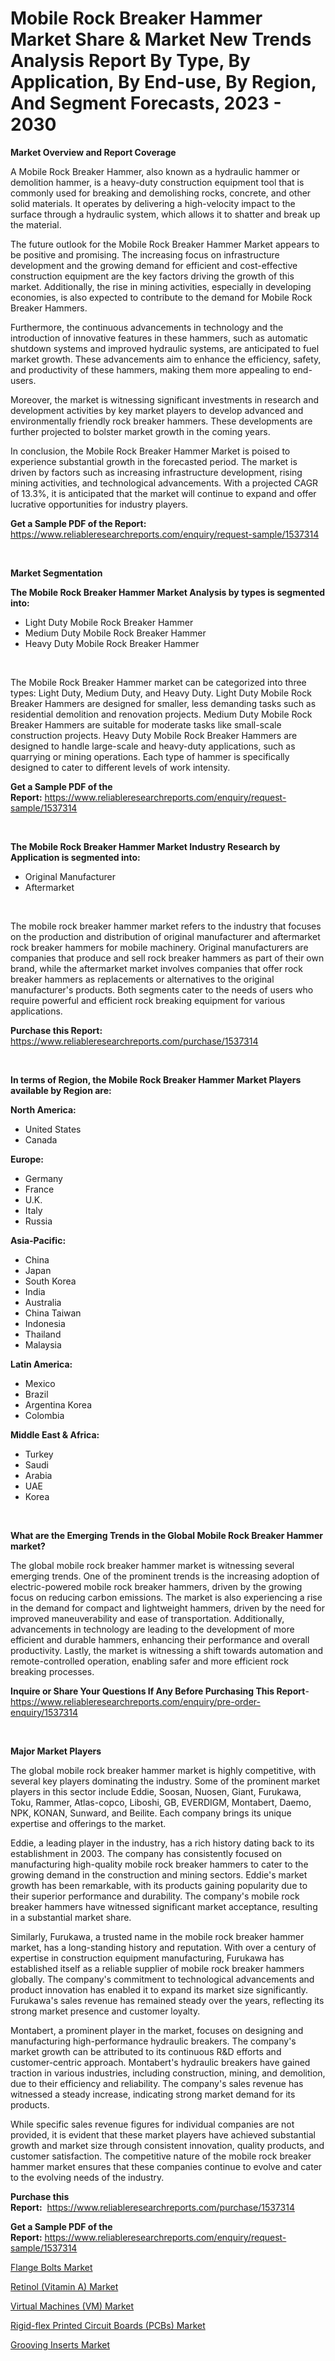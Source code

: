 <p><h1>Mobile Rock Breaker Hammer Market Share & Market New Trends Analysis Report By Type, By Application, By End-use, By Region, And Segment Forecasts, 2023 - 2030</h1></p><p><strong>Market Overview and Report Coverage</strong></p>
<p><p>A Mobile Rock Breaker Hammer, also known as a hydraulic hammer or demolition hammer, is a heavy-duty construction equipment tool that is commonly used for breaking and demolishing rocks, concrete, and other solid materials. It operates by delivering a high-velocity impact to the surface through a hydraulic system, which allows it to shatter and break up the material.</p><p>The future outlook for the Mobile Rock Breaker Hammer Market appears to be positive and promising. The increasing focus on infrastructure development and the growing demand for efficient and cost-effective construction equipment are the key factors driving the growth of this market. Additionally, the rise in mining activities, especially in developing economies, is also expected to contribute to the demand for Mobile Rock Breaker Hammers.</p><p>Furthermore, the continuous advancements in technology and the introduction of innovative features in these hammers, such as automatic shutdown systems and improved hydraulic systems, are anticipated to fuel market growth. These advancements aim to enhance the efficiency, safety, and productivity of these hammers, making them more appealing to end-users.</p><p>Moreover, the market is witnessing significant investments in research and development activities by key market players to develop advanced and environmentally friendly rock breaker hammers. These developments are further projected to bolster market growth in the coming years.</p><p>In conclusion, the Mobile Rock Breaker Hammer Market is poised to experience substantial growth in the forecasted period. The market is driven by factors such as increasing infrastructure development, rising mining activities, and technological advancements. With a projected CAGR of 13.3%, it is anticipated that the market will continue to expand and offer lucrative opportunities for industry players.</p></p>
<p><strong>Get a Sample PDF of the Report:</strong> <a href="https://www.reliableresearchreports.com/enquiry/request-sample/1537314">https://www.reliableresearchreports.com/enquiry/request-sample/1537314</a></p>
<p>&nbsp;</p>
<p><strong>Market Segmentation</strong></p>
<p><strong>The Mobile Rock Breaker Hammer Market Analysis by types is segmented into:</strong></p>
<p><ul><li>Light Duty Mobile Rock Breaker Hammer</li><li>Medium Duty Mobile Rock Breaker Hammer</li><li>Heavy Duty Mobile Rock Breaker Hammer</li></ul></p>
<p>&nbsp;</p>
<p><p>The Mobile Rock Breaker Hammer market can be categorized into three types: Light Duty, Medium Duty, and Heavy Duty. Light Duty Mobile Rock Breaker Hammers are designed for smaller, less demanding tasks such as residential demolition and renovation projects. Medium Duty Mobile Rock Breaker Hammers are suitable for moderate tasks like small-scale construction projects. Heavy Duty Mobile Rock Breaker Hammers are designed to handle large-scale and heavy-duty applications, such as quarrying or mining operations. Each type of hammer is specifically designed to cater to different levels of work intensity.</p></p>
<p><strong>Get a Sample PDF of the Report:</strong>&nbsp;<a href="https://www.reliableresearchreports.com/enquiry/request-sample/1537314">https://www.reliableresearchreports.com/enquiry/request-sample/1537314</a></p>
<p>&nbsp;</p>
<p><strong>The Mobile Rock Breaker Hammer Market Industry Research by Application is segmented into:</strong></p>
<p><ul><li>Original Manufacturer</li><li>Aftermarket</li></ul></p>
<p>&nbsp;</p>
<p><p>The mobile rock breaker hammer market refers to the industry that focuses on the production and distribution of original manufacturer and aftermarket rock breaker hammers for mobile machinery. Original manufacturers are companies that produce and sell rock breaker hammers as part of their own brand, while the aftermarket market involves companies that offer rock breaker hammers as replacements or alternatives to the original manufacturer's products. Both segments cater to the needs of users who require powerful and efficient rock breaking equipment for various applications.</p></p>
<p><strong>Purchase this Report:</strong>&nbsp; <a href="https://www.reliableresearchreports.com/purchase/1537314">https://www.reliableresearchreports.com/purchase/1537314</a></p>
<p>&nbsp;</p>
<p><strong>In terms of Region, the Mobile Rock Breaker Hammer Market Players available by Region are:</strong></p>
<p>
    <p> <strong> North America: </strong>
        <ul>
            <li>United States</li>
            <li>Canada</li>
        </ul>
        </p> 
    <p> <strong> Europe: </strong>
        <ul>
            <li>Germany</li>
            <li>France</li>
            <li>U.K.</li>
            <li>Italy</li>
            <li>Russia</li>
        </ul>
        </p> 
    <p> <strong> Asia-Pacific: </strong>
        <ul>
            <li>China</li>
            <li>Japan</li>
            <li>South Korea</li>
            <li>India</li>
            <li>Australia</li>
            <li>China Taiwan</li>
            <li>Indonesia</li>
            <li>Thailand</li>
            <li>Malaysia</li>
        </ul>
        </p> 
    <p> <strong> Latin America: </strong>
        <ul>
            <li>Mexico</li>
            <li>Brazil</li>
            <li>Argentina Korea</li>
            <li>Colombia</li>
        </ul>
        </p> 
    <p> <strong> Middle East & Africa: </strong>
        <ul>
            <li>Turkey</li>
            <li>Saudi</li>
            <li>Arabia</li>
            <li>UAE</li>
            <li>Korea</li>
        </ul>
    </p>
    </p>
<p>&nbsp;</p>
<p><strong>What are the Emerging Trends in the Global Mobile Rock Breaker Hammer market?</strong></p>
<p><p>The global mobile rock breaker hammer market is witnessing several emerging trends. One of the prominent trends is the increasing adoption of electric-powered mobile rock breaker hammers, driven by the growing focus on reducing carbon emissions. The market is also experiencing a rise in the demand for compact and lightweight hammers, driven by the need for improved maneuverability and ease of transportation. Additionally, advancements in technology are leading to the development of more efficient and durable hammers, enhancing their performance and overall productivity. Lastly, the market is witnessing a shift towards automation and remote-controlled operation, enabling safer and more efficient rock breaking processes.</p></p>
<p><strong>Inquire or Share Your Questions If Any Before Purchasing This Report</strong>- <a href="https://www.reliableresearchreports.com/enquiry/pre-order-enquiry/1537314">https://www.reliableresearchreports.com/enquiry/pre-order-enquiry/1537314</a></p>
<p>&nbsp;</p>
<p><strong>Major Market Players</strong></p>
<p><p>The global mobile rock breaker hammer market is highly competitive, with several key players dominating the industry. Some of the prominent market players in this sector include Eddie, Soosan, Nuosen, Giant, Furukawa, Toku, Rammer, Atlas-copco, Liboshi, GB, EVERDIGM, Montabert, Daemo, NPK, KONAN, Sunward, and Beilite. Each company brings its unique expertise and offerings to the market.</p><p>Eddie, a leading player in the industry, has a rich history dating back to its establishment in 2003. The company has consistently focused on manufacturing high-quality mobile rock breaker hammers to cater to the growing demand in the construction and mining sectors. Eddie's market growth has been remarkable, with its products gaining popularity due to their superior performance and durability. The company's mobile rock breaker hammers have witnessed significant market acceptance, resulting in a substantial market share.</p><p>Similarly, Furukawa, a trusted name in the mobile rock breaker hammer market, has a long-standing history and reputation. With over a century of expertise in construction equipment manufacturing, Furukawa has established itself as a reliable supplier of mobile rock breaker hammers globally. The company's commitment to technological advancements and product innovation has enabled it to expand its market size significantly. Furukawa's sales revenue has remained steady over the years, reflecting its strong market presence and customer loyalty.</p><p>Montabert, a prominent player in the market, focuses on designing and manufacturing high-performance hydraulic breakers. The company's market growth can be attributed to its continuous R&D efforts and customer-centric approach. Montabert's hydraulic breakers have gained traction in various industries, including construction, mining, and demolition, due to their efficiency and reliability. The company's sales revenue has witnessed a steady increase, indicating strong market demand for its products.</p><p>While specific sales revenue figures for individual companies are not provided, it is evident that these market players have achieved substantial growth and market size through consistent innovation, quality products, and customer satisfaction. The competitive nature of the mobile rock breaker hammer market ensures that these companies continue to evolve and cater to the evolving needs of the industry.</p></p>
<p><strong>Purchase this Report:</strong>&nbsp;&nbsp;<a href="https://www.reliableresearchreports.com/purchase/1537314">https://www.reliableresearchreports.com/purchase/1537314</a></p>
<p></p>
<p><strong>Get a Sample PDF of the Report:</strong>&nbsp;<a href="https://www.reliableresearchreports.com/enquiry/request-sample/1537314">https://www.reliableresearchreports.com/enquiry/request-sample/1537314</a></p>
<p><p><a href="https://medium.com/@kellielakin_97357/flange-bolts-market-size-growth-forecast-2023-2030-1d8a43b35f52">Flange Bolts Market</a></p><p><a href="https://www.linkedin.com/pulse/retinol-vitamin-market-challenges-opportunities-growth-drivers/">Retinol (Vitamin A) Market</a></p><p><a href="https://github.com/WillieWoodard/Market-Research-Report-List-1/blob/main/virtual-machines-vm-market.md">Virtual Machines (VM) Market</a></p><p><a href="https://www.linkedin.com/pulse/rigid-flex-printed-circuit-boards-pcbs-market-research/">Rigid-flex Printed Circuit Boards (PCBs) Market</a></p><p><a href="https://medium.com/@juananienow/grooving-inserts-market-size-growth-forecast-2023-2030-cc6a6187e21f">Grooving Inserts Market</a></p></p>